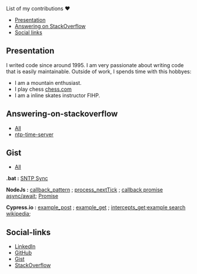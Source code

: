 
List of my contributions  ❤️


- [Presentation](#presentation)
- [Answering on StackOverflow](#answering-on-stackoverflow)
- [Social links](#social-links)

## Presentation
I writed code since around 1995.
I am very passionate about writing code that is easily maintainable.
Outside of work, I spends time with this hobbyes:

- I am a mountain enthusiast.
- I play chess [chess.com](https://scacchi.chess.com/members/view/thedom85)
- I am a inline skates instructor FIHP.

## Answering-on-stackoverflow
- [All](http://stackoverflow.com/users/4329376/domenico-zinzi)
- [ntp-time-server](https://stackoverflow.com/questions/22862236/how-to-sync-windows-time-from-a-ntp-time-server-in-command/35626035#35626035)

## Gist
- [All](https://gist.github.com/thedom85/)

**.bat :**  [SNTP Sync](https://gist.github.com/thedom85/dbeb58627adfb3d5c3af)

**NodeJs :** [callback_pattern](https://gist.github.com/thedom85/136a3884f48a37d3cbd7e8acf5a48a0b) ; [process_nextTick](https://gist.github.com/thedom85/7a6c6b6f54874f741137f18717c829e6) ; [callback promise async/await](https://gist.github.com/thedom85/bbc1a9368f4f64932aa54b8c1a0d6f9e); [Promise](https://gist.github.com/thedom85/b055759f27cefff2acf6d237ecab98bb)

**Cypress.io :** [example_post](https://gist.github.com/thedom85/c1cd7e8993fb50cc5606e775b802cba0) ; [example_get](https://gist.github.com/thedom85/7f10f68aa4840a0a513d6eba53a89a7c) ; [intercepts_get](https://gist.github.com/thedom85/239be235e8525f8719326d266333b9de);[example search wikipedia](https://gist.github.com/thedom85/bc2e386d8f875bb20a1fda1022d7f7a6);

## Social-links
- [LinkedIn](https://www.linkedin.com/in/domenico-zinzi-95875a37)
- [GitHub](https://github.com/thedom85/)
- [Gist](https://gist.github.com/thedom85/)
- [StackOverflow](http://stackoverflow.com/users/4329376/domenico-zinzi)



